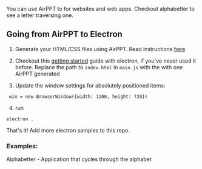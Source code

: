 You can use AirPPT to for websites and web apps. Checkout alphabetter to see a letter traversing one.

## Going from AirPPT to Electron

1.  Generate your HTML/CSS files using AirPPT. Read instructions [here](https://github.com/rlingineni/airppt)

2.  Checkout this [getting started](https://electronjs.org/docs/tutorial/first-app) guide with electron, if you've never used it before. Replace the path to `index.html` in `main.js` with the with one AirPPT generated

3.  Update the window settings for absolutely positioned items:

```
 win = new BrowserWindow({width: 1200, height: 720})
```

4.  run

```
electron .
```

That's it! Add more electron samples to this repo.

### Examples:

Alphabetter - Application that cycles through the alphabet
